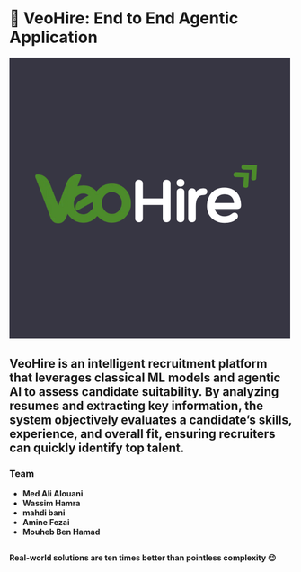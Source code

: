 # **🚀 VeoHire: End to End Agentic Application**

![file](VeoHire-fezai/assets/logo/Logo_Dark.png)


## VeoHire is an intelligent recruitment platform that leverages classical ML models and agentic AI to assess candidate suitability. By analyzing resumes and extracting key information, the system objectively evaluates a candidate’s skills, experience, and overall fit, ensuring recruiters can quickly identify top talent.


### Team 
  * **Med Ali Alouani**
  * **Wassim Hamra**
  * **mahdi bani**
  * **Amine Fezai**
  * **Mouheb Ben Hamad**
##

**Real-world solutions are ten times better than pointless complexity 😉**

